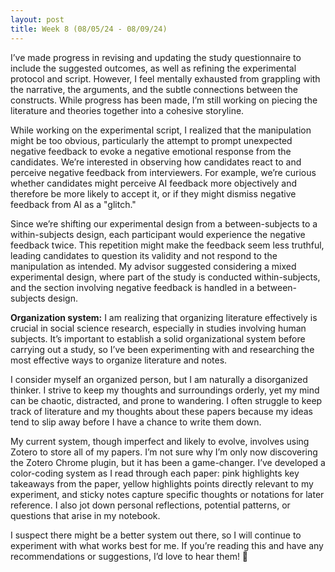 ```yaml
---
layout: post
title: Week 8 (08/05/24 - 08/09/24)
---
```

I’ve made progress in revising and updating the study questionnaire to include the suggested outcomes, as well as refining the experimental protocol and script. However, I feel mentally exhausted from grappling with the narrative, the arguments, and the subtle connections between the constructs. While progress has been made, I’m still working on piecing the literature and theories together into a cohesive storyline.

While working on the experimental script, I realized that the manipulation might be too obvious, particularly the attempt to prompt unexpected negative feedback to evoke a negative emotional response from the candidates. We’re interested in observing how candidates react to and perceive negative feedback from interviewers. For example, we’re curious whether candidates might perceive AI feedback more objectively and therefore be more likely to accept it, or if they might dismiss negative feedback from AI as a "glitch."

Since we’re shifting our experimental design from a between-subjects to a within-subjects design, each participant would experience the negative feedback twice. This repetition might make the feedback seem less truthful, leading candidates to question its validity and not respond to the manipulation as intended. My advisor suggested considering a mixed experimental design, where part of the study is conducted within-subjects, and the section involving negative feedback is handled in a between-subjects design.

**Organization system:**
I am realizing that organizing literature effectively is crucial in social science research, especially in studies involving human subjects. It’s important to establish a solid organizational system before carrying out a study, so I’ve been experimenting with and researching the most effective ways to organize literature and notes.

I consider myself an organized person, but I am naturally a disorganized thinker. I strive to keep my thoughts and surroundings orderly, yet my mind can be chaotic, distracted, and prone to wandering. I often struggle to keep track of literature and my thoughts about these papers because my ideas tend to slip away before I have a chance to write them down.

My current system, though imperfect and likely to evolve, involves using Zotero to store all of my papers. I’m not sure why I’m only now discovering the Zotero Chrome plugin, but it has been a game-changer. I’ve developed a color-coding system as I read through each paper: pink highlights key takeaways from the paper, yellow highlights points directly relevant to my experiment, and sticky notes capture specific thoughts or notations for later reference. I also jot down personal reflections, potential patterns, or questions that arise in my notebook.

I suspect there might be a better system out there, so I will continue to experiment with what works best for me. If you’re reading this and have any recommendations or suggestions, I’d love to hear them! 🙂
